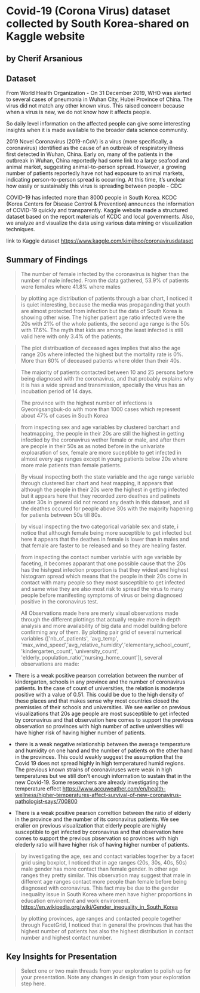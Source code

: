 # Covid-19 (Corona Virus) dataset collected by South Korea-shared on Kaggle website
## by Cherif Arsanious


## Dataset
From World Health Organization - On 31 December 2019, WHO was alerted to several cases of pneumonia in Wuhan City, Hubei Province of China. The virus did not match any other known virus. This raised concern because when a virus is new, we do not know how it affects people.

So daily level information on the affected people can give some interesting insights when it is made available to the broader data science community.

2019 Novel Coronavirus (2019-nCoV) is a virus (more specifically, a coronavirus) identified as the cause of an outbreak of respiratory illness first detected in Wuhan, China. Early on, many of the patients in the outbreak in Wuhan, China reportedly had some link to a large seafood and animal market, suggesting animal-to-person spread. However, a growing number of patients reportedly have not had exposure to animal markets, indicating person-to-person spread is occurring. At this time, it’s unclear how easily or sustainably this virus is spreading between people - CDC

COVID-19 has infected more than 8000 people in South Korea.
KCDC (Korea Centers for Disease Control & Prevention) announces the information of COVID-19 quickly and transparently.
Kaggle website made a structured dataset based on the report materials of KCDC and local governments.
Also, we analyze and visualize the data using various data mining or visualization techniques.

link to Kaggle dataset https://www.kaggle.com/kimjihoo/coronavirusdataset

## Summary of Findings

> The number of female infected by the coronavirus is higher than the number of male infected. From the data gathered, 53.9% of patients were females where 41.8% where males

> by plotting age distribution of patients through a bar chart, I noticed it is quiet interesting, because the media was propaganding that youth are almost protected from infection but the data of South Korea is showing other wise. The higher patient age ratio infected were the 20s with 21% of the whole patients, the second age range is the 50s with 17.6%. The myth that kids are among the least infected is still valid here with only 3.4% of the patients.

> The plot distribuation of deceased ages implies that also the age range 20s where infected the highest but the mortality rate is 0%. More than 60% of deceased patients where older than their 40s.

> The majority of patients contacted between 10 and 25 persons before being diagnosed with the coronavirus, and that probably explains why it is has a wide spread and transmission, specially the virus has an incubation period of 14 days.

> The province with the highest number of infections is Gyeonigsangbuk-do with more than 1000 cases which represent about 47% of cases in South Korea

> from inspecting sex and age variables by clustered barchart and heatmapping, the people in their 20s are still the highest in getting infectied by the coronavirus wether female or male, and after them are people in their 50s as as noted before in the univariate exploaration of sex, female are more suceptible to get infected in almost every age ranges except in young patients below 20s where more male patients than female patients. 

> By visual inspecting both the state variable and the age range variable through clustered bar chart and heat mapping, it appears that although the people in their 20s were the  highest in getting infected but it appears here that they recorded zero deathes and patinets under 30s in general did not record any death in this dataset, and all the deathes occured for people above 30s with the majority hapening for patients between 50s till 80s. 

> by visual inspecting the two categorical variable sex and state, i notice that although female being more suceptible to get infected but here it appears that the deathes in female is lower than in males and that female are faster to be released and so they are healing faster.

> from inspecting the contact number variable with age variable by faceting, it becomes apparant that one possible cause that the 20s has the hishgest infection proportion is that they widest and highest histogram spread which means that the people in their 20s come in contact with many people so they most susceptible to get infected and same wise they are also most risk to spread the virus to many people before manifesting symptoms of virus or being diagnosed positive in the coronavirus test.

> All Observations made here are merly visual observations made through the different plottings that actually require more in depth analysis and more availability of big data and model building before confirming any of them. 
By plotting pair grid of several numerical variables (['nb_of_patients', 'avg_temp', 'max_wind_speed','avg_relative_humidity','elementary_school_count', 'kindergarten_count', 'university_count',
'elderly_population_ratio','nursing_home_count']), several observations are made:

* There is a weak positive pearson correlation between the number of kindergarten, schools in any province and the number of coronavirus patients. In the case of count of universities, the relation is moderate positive with a value of 0.51. This could be due to the high density of these places and that makes sense why most countries closed the premissies of their schools and universities. We see earlier on previous visualizations that 20s age  people are most susceptible to get infected by coronavirus and that observation here comes to support the previous observation so provinces with high number of active universities will have higher risk of having higher number of patients.

* there is a weak negative relationship between the average temperature and humidity on one hand and the number of patients on the other hand in the provinces. This could weakly suggest the assumption that the Covid 19 does not spread highly in high temperatured humid regions. The previous known strains of coronaviruses were weak in high temperatures but we still don't enough information to sustain that in the new Covid-19. Some researchers are already investigating the temperature effect https://www.accuweather.com/en/health-wellness/higher-temperatures-affect-survival-of-new-coronavirus-pathologist-says/700800

* There is a weak positive pearson correltion between the ratio of elderly in the province and the number of its coronavirus patients. We see eralier on previous visualization that elderly people are highly susceptible to get infected by coronavirus and that observation here comes to support the previous pbservation so provinces with high elederly ratio will have higher risk of having higher number of patients.

> by investigating the age, sex and contact variables together by a facet grid using boxplot, I noticed that in age ranges (20s, 30s, 40s, 50s) male gender has more contact than female gender. In other age ranges they pretty similar. This observation may suggest that male in different age ranges contact more people than female before being diagnosed with coronavirus. This fact may be due to the gender inequality issue in South Korea where men have higher proportions in education enviroment and work enviroment. https://en.wikipedia.org/wiki/Gender_inequality_in_South_Korea 

> by plotting provinces, age ranges and contacted people together through FacetGrid, I noticed that in general the provinces that has the highest number of patients has also the highest distribution in contact number and highest contact number.  

## Key Insights for Presentation

> Select one or two main threads from your exploration to polish up for your presentation. Note any changes in design from your exploration step here.